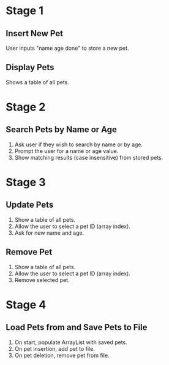 # Stage 1

## Insert New Pet
User inputs "name age done" to store a new pet. 

## Display Pets
Shows a table of all pets.

# Stage 2

## Search Pets by Name or Age
1. Ask user if they wish to search by name or by age.
2. Prompt the user for a name or age value.
3. Show matching results (case insensitive) from stored pets. 

# Stage 3

## Update Pets
1. Show a table of all pets. 
2. Allow the user to select a pet ID (array index). 
3. Ask for new name and age.

## Remove Pet
1. Show a table of all pets. 
2. Allow the user to select a pet ID (array index). 
3. Remove selected pet.

# Stage 4

## Load Pets from and Save Pets to File
1. On start, populate ArrayList with saved pets. 
2. On pet insertion, add pet to file.
3. On pet deletion, remove pet from file. 